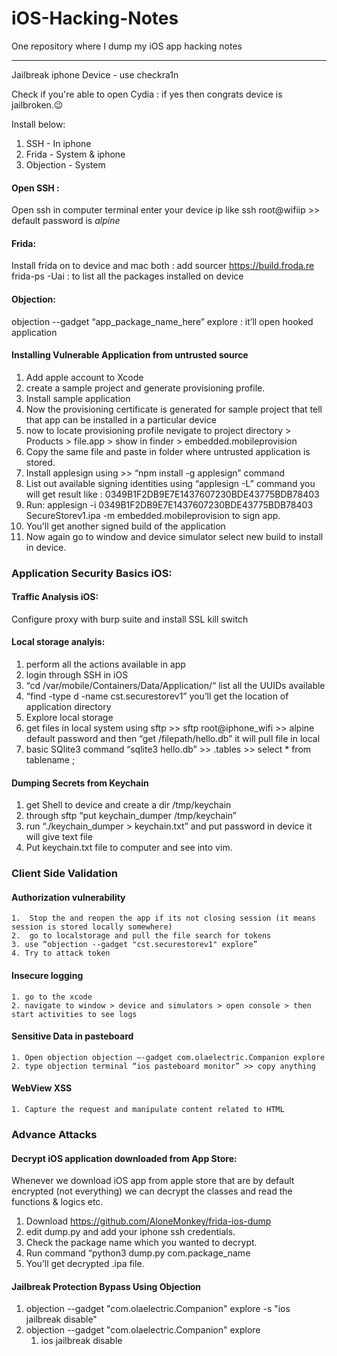 # iOS-Hacking-Notes
One repository where I dump my iOS app hacking notes

---

Jailbreak iphone Device - use checkra1n

Check if you're able to open Cydia : if yes then congrats device is jailbroken.😉

Install below:
1. SSH - In iphone
2. Frida - System & iphone
3. Objection - System

#### Open SSH : 
Open ssh in computer terminal enter your device ip like ssh root@wifiip >> default password is _alpine_

#### Frida:
Install frida on to device and mac both : add sourcer https://build.froda.re	
frida-ps -Uai : to list all the packages installed on device

#### Objection:
objection --gadget “app_package_name_here” explore : it’ll open hooked application

#### Installing Vulnerable Application from untrusted source

1. Add apple account to Xcode
2. create a sample project and generate provisioning profile.
3. Install sample application 
4. Now the provisioning certificate is generated for sample project that tell that app can be installed in a particular device
5. now to locate provisioning profile nevigate to project directory > Products > file.app > show in finder > embedded.mobileprovision 
6. Copy the same file and paste in folder where untrusted application is stored.
7. Install applesign using >> “npm install -g applesign” command
8. List out available signing identities using “applesign -L” command you will get result like : 0349B1F2DB9E7E1437607230BDE43775BDB78403
9. Run: applesign -i 0349B1F2DB9E7E1437607230BDE43775BDB78403 SecureStorev1.ipa -m embedded.mobileprovision  to sign app.
10. You’ll get another signed build of the application
11. Now again go to window and device simulator select new build to install in device.

### Application Security Basics iOS: 

#### Traffic Analysis iOS:
Configure proxy with burp suite and install SSL kill switch 

#### Local storage analyis:
1. perform all the actions available in app
2. login through SSH in iOS
3. “cd /var/mobile/Containers/Data/Application/“ list all the UUIDs available
4. “find -type d -name cst.securestorev1” you’ll get the location of application directory
5. Explore local storage
6. get files in local system using sftp >> sftp root@iphone_wifi >> alpine default password and then “get /filepath/hello.db” it will pull file in local
7. basic SQlite3 command “sqlite3 hello.db” >> .tables >> select * from tablename ;


#### Dumping Secrets from Keychain
1. get Shell to device and create a dir /tmp/keychain
2. through sftp “put keychain_dumper /tmp/keychain” 
3. run “./keychain_dumper > keychain.txt” and put password in device it will give text file
4. Put keychain.txt file to computer and see into vim.


### Client Side Validation

#### Authorization vulnerability 
	1.  Stop the and reopen the app if its not closing session (it means session is stored locally somewhere)
	2.  go to localstorage and pull the file search for tokens
	3. use “objection --gadget "cst.securestorev1" explore”
	4. Try to attack token

#### Insecure logging	
	1. go to the xcode
	2. navigate to window > device and simulators > open console > then start activities to see logs

#### Sensitive Data in pasteboard
	1. Open objection objection —-gadget com.olaelectric.Companion explore
	2. type objection terminal “ios pasteboard monitor” >> copy anything

#### WebView XSS 
	1. Capture the request and manipulate content related to HTML


### Advance Attacks

#### Decrypt iOS application downloaded from App Store:
Whenever we download iOS app from apple store that are by default encrypted (not everything) we can decrypt the classes and read the functions & logics etc.

1. Download https://github.com/AloneMonkey/frida-ios-dump
2. edit dump.py and add your iphone ssh credentials.
3. Check the package name which you wanted to decrypt.
4. Run command “python3 dump.py com.package_name
5. You’ll get decrypted .ipa file.


#### Jailbreak Protection Bypass Using Objection

1. objection --gadget "com.olaelectric.Companion" explore -s "ios jailbreak disable"
2. objection --gadget "com.olaelectric.Companion" explore
    1. ios jailbreak disable
